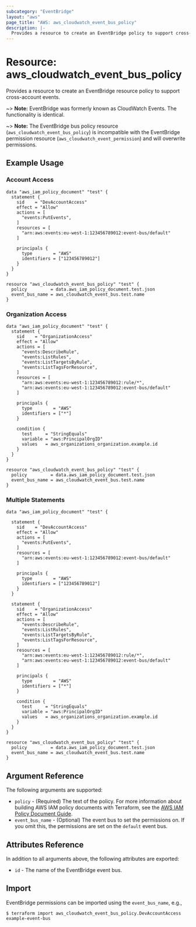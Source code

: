 ```yaml
---
subcategory: "EventBridge"
layout: "aws"
page_title: "AWS: aws_cloudwatch_event_bus_policy"
description: |-
  Provides a resource to create an EventBridge policy to support cross-account events.
---
```


# Resource: aws_cloudwatch_event_bus_policy

Provides a resource to create an EventBridge resource policy to support cross-account events.

~> **Note:** EventBridge was formerly known as CloudWatch Events. The functionality is identical.

~> **Note:** The EventBridge bus policy resource  (`aws_cloudwatch_event_bus_policy`) is incompatible with the EventBridge permission resource (`aws_cloudwatch_event_permission`) and will overwrite permissions.

## Example Usage

### Account Access

```hcl
data "aws_iam_policy_document" "test" {
  statement {
    sid    = "DevAccountAccess"
    effect = "Allow"
    actions = [
      "events:PutEvents",
    ]
    resources = [
      "arn:aws:events:eu-west-1:123456789012:event-bus/default"
    ]

    principals {
      type        = "AWS"
      identifiers = ["123456789012"]
    }
  }
}

resource "aws_cloudwatch_event_bus_policy" "test" {
  policy         = data.aws_iam_policy_document.test.json
  event_bus_name = aws_cloudwatch_event_bus.test.name
}
```

### Organization Access

```hcl
data "aws_iam_policy_document" "test" {
  statement {
    sid    = "OrganizationAccess"
    effect = "Allow"
    actions = [
      "events:DescribeRule",
      "events:ListRules",
      "events:ListTargetsByRule",
      "events:ListTagsForResource",
    ]
    resources = [
      "arn:aws:events:eu-west-1:123456789012:rule/*",
      "arn:aws:events:eu-west-1:123456789012:event-bus/default"
    ]

    principals {
      type        = "AWS"
      identifiers = ["*"]
    }

    condition {
      test     = "StringEquals"
      variable = "aws:PrincipalOrgID"
      values   = aws_organizations_organization.example.id
    }
  }
}

resource "aws_cloudwatch_event_bus_policy" "test" {
  policy         = data.aws_iam_policy_document.test.json
  event_bus_name = aws_cloudwatch_event_bus.test.name
}
```

### Multiple Statements

```hcl
data "aws_iam_policy_document" "test" {

  statement {
    sid    = "DevAccountAccess"
    effect = "Allow"
    actions = [
      "events:PutEvents",
    ]
    resources = [
      "arn:aws:events:eu-west-1:123456789012:event-bus/default"
    ]

    principals {
      type        = "AWS"
      identifiers = ["123456789012"]
    }
  }

  statement {
    sid    = "OrganizationAccess"
    effect = "Allow"
    actions = [
      "events:DescribeRule",
      "events:ListRules",
      "events:ListTargetsByRule",
      "events:ListTagsForResource",
    ]
    resources = [
      "arn:aws:events:eu-west-1:123456789012:rule/*",
      "arn:aws:events:eu-west-1:123456789012:event-bus/default"
    ]

    principals {
      type        = "AWS"
      identifiers = ["*"]
    }

    condition {
      test     = "StringEquals"
      variable = "aws:PrincipalOrgID"
      values   = aws_organizations_organization.example.id
    }
  }
}

resource "aws_cloudwatch_event_bus_policy" "test" {
  policy         = data.aws_iam_policy_document.test.json
  event_bus_name = aws_cloudwatch_event_bus.test.name
}
```

## Argument Reference

The following arguments are supported:

* `policy` - (Required) The text of the policy. For more information about building AWS IAM policy documents with Terraform, see the [AWS IAM Policy Document Guide](https://learn.hashicorp.com/terraform/aws/iam-policy).
* `event_bus_name` - (Optional) The event bus to set the permissions on. If you omit this, the permissions are set on the `default` event bus.

## Attributes Reference

In addition to all arguments above, the following attributes are exported:

* `id` - The name of the EventBridge event bus.

## Import

EventBridge permissions can be imported using the `event_bus_name`, e.g.,

```shell
$ terraform import aws_cloudwatch_event_bus_policy.DevAccountAccess example-event-bus
```
